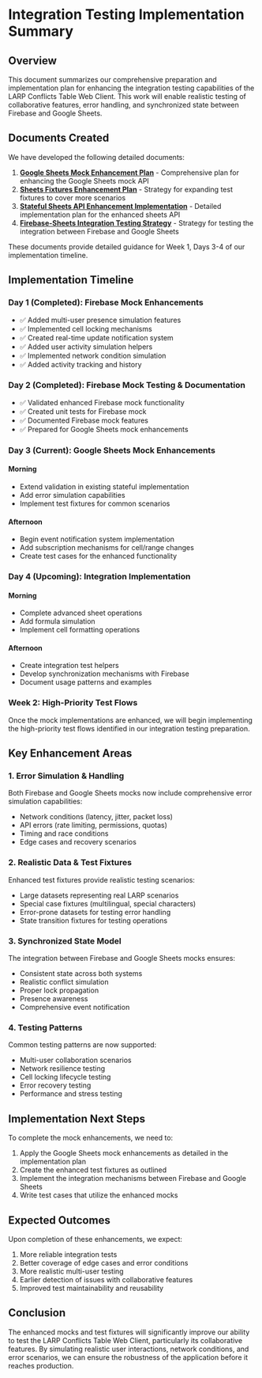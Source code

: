 # Integration Testing Implementation Summary

## Overview

This document summarizes our comprehensive preparation and implementation plan for enhancing the integration testing capabilities of the LARP Conflicts Table Web Client. This work will enable realistic testing of collaborative features, error handling, and synchronized state between Firebase and Google Sheets.

## Documents Created

We have developed the following detailed documents:

1. **[Google Sheets Mock Enhancement Plan](./google-sheets-mock-enhancement-plan.md)** - Comprehensive plan for enhancing the Google Sheets mock API
2. **[Sheets Fixtures Enhancement Plan](./sheets-fixtures-enhancement-plan.md)** - Strategy for expanding test fixtures to cover more scenarios
3. **[Stateful Sheets API Enhancement Implementation](./stateful-sheets-api-enhancement-implementation.md)** - Detailed implementation plan for the enhanced sheets API
4. **[Firebase-Sheets Integration Testing Strategy](./firebase-sheets-integration-testing-strategy.md)** - Strategy for testing the integration between Firebase and Google Sheets

These documents provide detailed guidance for Week 1, Days 3-4 of our implementation timeline.

## Implementation Timeline

### Day 1 (Completed): Firebase Mock Enhancements

- ✅ Added multi-user presence simulation features
- ✅ Implemented cell locking mechanisms
- ✅ Created real-time update notification system
- ✅ Added user activity simulation helpers
- ✅ Implemented network condition simulation
- ✅ Added activity tracking and history

### Day 2 (Completed): Firebase Mock Testing & Documentation

- ✅ Validated enhanced Firebase mock functionality
- ✅ Created unit tests for Firebase mock
- ✅ Documented Firebase mock features
- ✅ Prepared for Google Sheets mock enhancements

### Day 3 (Current): Google Sheets Mock Enhancements

#### Morning

- Extend validation in existing stateful implementation
- Add error simulation capabilities
- Implement test fixtures for common scenarios

#### Afternoon

- Begin event notification system implementation
- Add subscription mechanisms for cell/range changes
- Create test cases for the enhanced functionality

### Day 4 (Upcoming): Integration Implementation

#### Morning

- Complete advanced sheet operations
- Add formula simulation
- Implement cell formatting operations

#### Afternoon

- Create integration test helpers
- Develop synchronization mechanisms with Firebase
- Document usage patterns and examples

### Week 2: High-Priority Test Flows

Once the mock implementations are enhanced, we will begin implementing the high-priority test flows identified in our integration testing preparation.

## Key Enhancement Areas

### 1. Error Simulation & Handling

Both Firebase and Google Sheets mocks now include comprehensive error simulation capabilities:

- Network conditions (latency, jitter, packet loss)
- API errors (rate limiting, permissions, quotas)
- Timing and race conditions
- Edge cases and recovery scenarios

### 2. Realistic Data & Test Fixtures

Enhanced test fixtures provide realistic testing scenarios:

- Large datasets representing real LARP scenarios
- Special case fixtures (multilingual, special characters)
- Error-prone datasets for testing error handling
- State transition fixtures for testing operations

### 3. Synchronized State Model

The integration between Firebase and Google Sheets mocks ensures:

- Consistent state across both systems
- Realistic conflict simulation
- Proper lock propagation
- Presence awareness
- Comprehensive event notification

### 4. Testing Patterns

Common testing patterns are now supported:

- Multi-user collaboration scenarios
- Network resilience testing
- Cell locking lifecycle testing
- Error recovery testing
- Performance and stress testing

## Implementation Next Steps

To complete the mock enhancements, we need to:

1. Apply the Google Sheets mock enhancements as detailed in the implementation plan
2. Create the enhanced test fixtures as outlined
3. Implement the integration mechanisms between Firebase and Google Sheets
4. Write test cases that utilize the enhanced mocks

## Expected Outcomes

Upon completion of these enhancements, we expect:

1. More reliable integration tests
2. Better coverage of edge cases and error conditions
3. More realistic multi-user testing
4. Earlier detection of issues with collaborative features
5. Improved test maintainability and reusability

## Conclusion

The enhanced mocks and test fixtures will significantly improve our ability to test the LARP Conflicts Table Web Client, particularly its collaborative features. By simulating realistic user interactions, network conditions, and error scenarios, we can ensure the robustness of the application before it reaches production.
